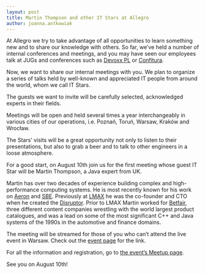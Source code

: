 ```yaml
---
layout: post
title: Martin Thompson and other IT Stars at Allegro
author: joanna.antkowiak
---
```


At Allegro we try to take advantage of all opportunities to learn something new and to share our knowledge with others.
So far, we’ve held a number of internal conferences and meetings, and you may have seen our employees talk at JUGs and
conferences such as [Devoxx PL](http://devoxx.pl/) or [Confitura](http://www.confitura.pl/).

Now, we want to share our internal meetings with you. We plan to organize a series of talks held by well-known
and appreciated IT people from around the world, whom we call IT Stars.

The guests we want to invite will be carefully selected, acknowledged experts in their fields.

Meetings will be open and held several times a year interchangeably in various cities of our operations,
i.e. Poznań, Toruń, Warsaw, Kraków and Wrocław.

The Stars’ visits will be a great opportunity not only to listen to their presentations, but also to grab a beer
and to talk to other engineers in a loose atmosphere.

For a good start, on August 10th join us for the first meeting whose guest IT Star will be Martin Thompson,
a Java expert from UK.

Martin has over two decades of experience building complex and high-performance computing systems. He is most recently known
for his work on [Aeron](https://github.com/real-logic/Aeron) and [SBE](https://github.com/real-logic/simple-binary-encoding).
Previously at [LMAX](http://www.lmax.com/) he was the co-founder and CTO when he created the
[Disruptor](https://github.com/LMAX-Exchange/disruptor).
Prior to LMAX Martin worked for [Betfair](http://www.betfair.com/), three different content companies wrestling
with the world largest product catalogues, and was a lead on some of the most significant C++ and Java systems of the 1990s
in the automotive and finance domains.

The meeting will be streamed for those of you who can’t attend the live event in Warsaw. Check out the
[event page](http://www.meetup.com/allegrotech/events/223985207/) for the link.

For all the information and registration, go to [the event’s Meetup page](http://www.meetup.com/allegrotech/events/223985207/).

See you on August 10th! 
